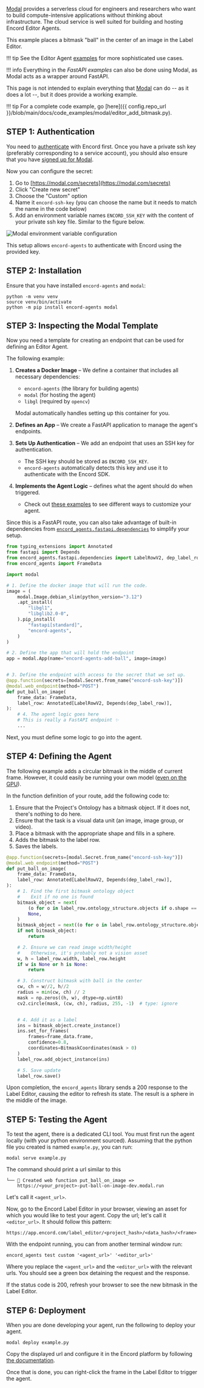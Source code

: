 [Modal][modal-docs] provides a serverless cloud for engineers and researchers who want to build compute-intensive applications without thinking about infrastructure.
The cloud service is well suited for building and hosting Encord Editor Agents.

This example places a bitmask "ball" in the center of an image in the Label Editor.

!!! tip
    See the Editor Agent [examples](./examples/index.md) for more sophisticated use cases.

!!! info
    Everything in the *FastAPI examples* can also be done using Modal, as Modal acts as a wrapper around FastAPI.

This page is not intended to explain everything that [Modal][modal-docs] can do -- as it does a lot --, but it does provide a working example.

!!! tip
    For a complete code example, go [here]({{ config.repo_url }}/blob/main/docs/code_examples/modal/editor_add_bitmask.py).

## STEP 1: Authentication

You need to [authenticate](../authentication.md) with Encord first.
Once you have a private ssh key (preferably corresponding to a service account), you should also ensure that you have [signed up for Modal](https://modal.com/signup).

Now you can configure the secret:

1. Go to [https://modal.com/secrets](https://modal.com/secrets)
2. Click "Create new secret"
3. Choose the "Custom" option
4. Name it `encord-ssh-key` (you can choose the name but it needs to match the name in the code below)
5. Add an environment variable names `ENCORD_SSH_KEY` with the content of your private ssh key file. Similar to the figure below.

![Modal environment variable configuration](../assets/modal_setup_env_variable.png)

This setup allows `encord-agents` to authenticate with Encord using the provided key.

## STEP 2: Installation

Ensure that you have installed `encord-agents` and `modal`:

```shell
python -m venv venv
source venv/bin/activate
python -m pip install encord-agents modal
```

## STEP 3: Inspecting the Modal Template

Now you need a template for creating an endpoint that can be used for defining an Editor Agent.

The following example:  

1. **Creates a Docker Image** – We define a container that includes all necessary dependencies:  
   - `encord-agents` (the library for building agents)  
   - `modal` (for hosting the agent)  
   - `libgl` (required by `opencv`)  

   Modal automatically handles setting up this container for you.  

2. **Defines an App** – We create a FastAPI application to manage the agent's endpoints.  

3. **Sets Up Authentication** – We add an endpoint that uses an SSH key for authentication.  
   - The SSH key should be stored as `ENCORD_SSH_KEY`.  
   - `encord-agents` automatically detects this key and use it to authenticate with the Encord SDK.  

4. **Implements the Agent Logic** – defines what the agent should do when triggered.  
   - Check out [these examples](./examples/index.md#fastapi-examples) to see different ways to customize your agent.  

Since this is a FastAPI route, you can also take advantage of built-in dependencies from [`encord_agents.fastapi.dependencies`](../reference/editor_agents.md#encord_agents.fastapi.dependencies) to simplify your setup.

```python
from typing_extensions import Annotated
from fastapi import Depends
from encord_agents.fastapi.dependencies import LabelRowV2, dep_label_row
from encord_agents import FrameData

import modal

# 1. Define the docker image that will run the code.
image = (
    modal.Image.debian_slim(python_version="3.12")
    .apt_install(
        "libgl1",
        "libglib2.0-0",
    ).pip_install(
        "fastapi[standard]",
        "encord-agents",
    )
)

# 2. Define the app that will hold the endpoint
app = modal.App(name="encord-agents-add-ball", image=image)


# 3. Define the endpoint with access to the secret that we set up.
@app.function(secrets=[modal.Secret.from_name("encord-ssh-key")])
@modal.web_endpoint(method="POST")
def put_ball_on_image(
    frame_data: FrameData,
    label_row: Annotated[LabelRowV2, Depends(dep_label_row)],
):
	# 4. The agent logic goes here
	# This is really a FastAPI endpoint ✨
	...
```

Next, you must define some logic to go into the agent.

## STEP 4: Defining the Agent

The following example adds a circular bitmask in the middle of current frame.
However, it could easily be running your own model ([even on the GPU](https://modal.com/docs/guide/gpu)).

In the function definition of your route, add the following code to: 

1. Ensure that the Project's Ontology has a bitmask object. If it does not, there's nothing to do here.
2. Ensure that the task is a visual data unit (an image, image group, or video).
3. Place a bitmask with the appropriate shape and fills in a sphere.
4. Adds the bitmask to the label row.
5. Saves the labels.

```python
@app.function(secrets=[modal.Secret.from_name("encord-ssh-key")])
@modal.web_endpoint(method="POST")
def put_ball_on_image(
    frame_data: FrameData,
    label_row: Annotated[LabelRowV2, Depends(dep_label_row)],
):
    # 1. Find the first bitmask ontology object
	#    Exit if no one is found
    bitmask_object = next(
        (o for o in label_row.ontology_structure.objects if o.shape == Shape.BITMASK),
        None,
    )
    bitmask_object = next((o for o in label_row.ontology_structure.objects if o.shape == Shape.BITMASK), None)
    if not bitmask_object:
        return

    # 2. Ensure we can read image width/height
	#	 Otherwise, it's probably not a vision asset
    w, h = label_row.width, label_row.height
    if w is None or h is None:
        return

    # 3. Construct bitmask with ball in the center
    cw, ch = w//2, h//2
    radius = min(cw, ch) // 2
    mask = np.zeros((h, w), dtype=np.uint8)
    cv2.circle(mask, (cw, ch), radius, 255, -1)  # type: ignore


    # 4. Add it as a label
    ins = bitmask_object.create_instance()
    ins.set_for_frames(
        frames=frame_data.frame,
        confidence=0.8,
        coordinates=BitmaskCoordinates(mask > 0)
    )
    label_row.add_object_instance(ins)

    # 5. Save update
    label_row.save()
```

Upon completion, the `encord_agents` library sends a 200 response to the Label Editor, causing the editor to refresh its state. The result is a sphere in the middle of the image.

## STEP 5: Testing the Agent

To test the agent, there is a dedicated CLI tool.
You must first run the agent locally (with your python environment sourced).
Assuming that the python file you created is named `example.py`, you can run:

```shell
modal serve example.py
```

The command should print a url similar to this

```
└── 🔨 Created web function put_ball_on_image =>
    https://<your_project>-put-ball-on-image-dev.modal.run
```

Let's call it `<agent_url>`.

Now, go to the Encord Label Editor in your browser, viewing an asset for which you would like to test your agent.
Copy the url; let's call it `<editor_url>`.
It should follow this pattern:

```
https://app.encord.com/label_editor/<project_hash>/<data_hash>/<frame>
```

With the endpoint running, you can from another terminal window run:

```
encord_agents test custom '<agent_url>' '<editor_url>'
```

Where you replace the `<agent_url>` and the `<editor_url>` with the relevant urls.
You should see a green box detaining the request and the response.

If the status code is 200, refresh your browser to see the new bitmask in the Label Editor.

## STEP 6: Deployment

When you are done developing your agent, run the following to deploy your agent.

```shell
modal deploy example.py
```

Copy the displayed url and configure it in the Encord platform by following [the documentation](https://docs.encord.com/platform-documentation/Annotate/automated-labeling/annotate-editor-agents).

Once that is done, you can right-click the frame in the Label Editor to trigger the agent.

[modal-docs]: https://modal.com/docs
